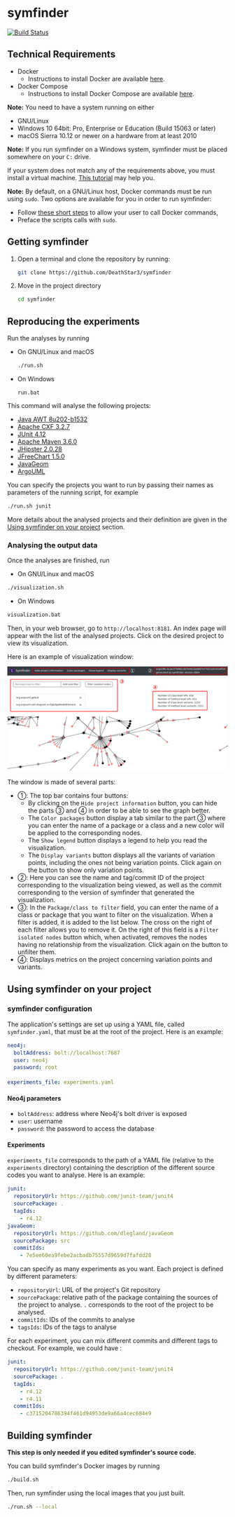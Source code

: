 # symfinder

[![Build Status](https://travis-ci.com/DeathStar3/symfinder.svg?branch=master)](https://travis-ci.com/DeathStar3/symfinder)

## Technical Requirements

- Docker
    - Instructions to install Docker are available [here](https://docs.docker.com/install/#supported-platforms).
- Docker Compose
    - Instructions to install Docker Compose are available [here](https://docs.docker.com/compose/install/#install-compose).

**Note:** You need to have a system running on either 
- GNU/Linux
- Windows 10 64bit: Pro, Enterprise or Education (Build 15063 or later)
- macOS Sierra 10.12 or newer on a hardware from at least 2010

**Note:** If you run symfinder on a Windows system, symfinder must be placed somewhere on your `C:` drive.

If your system does not match any of the requirements above, you must install a virtual machine.
[This tutorial](https://www.wikihow.com/Install-Ubuntu-on-VirtualBox) may help you.

**Note:** By default, on a GNU/Linux host, Docker commands must be run using `sudo`. Two options are available for you in order to run symfinder:
- Follow [these short steps](https://docs.docker.com/install/linux/linux-postinstall/#manage-docker-as-a-non-root-user) to allow your user to call Docker commands,
- Preface the scripts calls with `sudo`.

## Getting symfinder

1. Open a terminal and clone the repository by running:

    ```bash
    git clone https://github.com/DeathStar3/symfinder
    ```

2. Move in the project directory

    ```bash
    cd symfinder
    ```


## Reproducing the experiments

Run the analyses by running


- On GNU/Linux and macOS

    ```bash
    ./run.sh
    ```

- On Windows

    ```batch
    run.bat
    ```

This command will analyse the following projects:
- [Java AWT 8u202-b1532](https://github.com/JetBrains/jdk8u_jdk/tree/jb8u202-b1532/src/share/classes/java/awt)
- [Apache CXF 3.2.7](https://github.com/apache/cxf/tree/cxf-3.2.7/core/src/main/java/org/apache/cxf)
- [JUnit 4.12](https://github.com/junit-team/junit4/tree/r4.12/src/main/java)
- [Apache Maven 3.6.0](https://github.com/apache/maven/tree/maven-3.6.0)
- [JHipster 2.0.28](https://github.com/jhipster/jhipster/tree/2.0.28/jhipster-framework/src/main/java)
- [JFreeChart 1.5.0](https://github.com/jfree/jfreechart/tree/v1.5.0/src/main/java/org/jfree)
- [JavaGeom](https://github.com/dlegland/javaGeom/tree/7e5ee60ea9febe2acbadb75557d9659d7fafdd28/src)
- [ArgoUML](https://github.com/marcusvnac/argouml-spl/tree/bcae37308b13b7ee62da0867a77d21a0141a0f18/src)

You can specify the projects you want to run by passing their names as parameters of the running script, for example

```bash
./run.sh junit
```

More details about the analysed projects and their definition are given in the [Using symfinder on your project](#using-symfinder-on-your-project) section.

### Analysing the output data


Once the analyses are finished, run

- On GNU/Linux and macOS    

```bash
./visualization.sh
```

- On Windows

```bash
visualization.bat
```
Then, in your web browser, go to `http://localhost:8181`.
An index page will appear with the list of the analysed projects.
Click on the desired project to view its visualization.

Here is an example of visualization window:

![visualization.png](readme_files/visualization.png)

The window is made of several parts:

- ①: The top bar contains four buttons:
	- By clicking on the `Hide project information` button, you can hide the parts ③ and ④ in order to be able to see the graph better.
	- The `Color packages` button display a tab similar to the part ③ where you can enter the name of a package or a class and a new color will be applied to the corresponding nodes.
	- The `Show legend` button displays a legend to help you read the visualization.
	- The `Display variants` button displays all the variants of variation points, including the ones not being variation points. Click again on the button to show only variation points.
- ②: Here you can see the name and tag/commit ID of the project corresponding to the visualization being viewed, as well as the commit corresponding to the version of symfinder that generated the visualization.
- ③: In the `Package/class to filter` field, you can enter the name of a class or package that you want to filter on the visualization.
When a filter is added, it is added to the list below. The cross on the right of each filter allows you to remove it.
On the right of this field is a `Filter isolated nodes` button which, when activated, removes the nodes having no relationship from the visualization.
Click again on the button to unfilter them.
- ④: Displays metrics on the project concerning variation points and variants.

## Using symfinder on your project

### symfinder configuration

The application's settings are set up using a YAML file, called `symfinder.yaml`, that must be at the root of the project.
Here is an example:

```yaml
neo4j:
  boltAddress: bolt://localhost:7687
  user: neo4j
  password: root

experiments_file: experiments.yaml
```

#### Neo4j parameters

- `boltAddress`: address where Neo4j's bolt driver is exposed
- `user`: username
- `password`: the password to access the database

#### Experiments

`experiments_file` corresponds to the path of a YAML file (relative to the `experiments` directory) containing the description of the different source codes you want to analyse. Here is an example:

```yaml
junit:
  repositoryUrl: https://github.com/junit-team/junit4
  sourcePackage: .
  tagIds:
    - r4.12
javaGeom:
  repositoryUrl: https://github.com/dlegland/javaGeom
  sourcePackage: src
  commitIds:
    - 7e5ee60ea9febe2acbadb75557d9659d7fafdd28
```


You can specify as many experiments as you want.
Each project is defined by different parameters:
- `repositoryUrl`: URL of the project's Git repository
- `sourcePackage`: relative path of the package containing the sources of the project to analyse. `.` corresponds to the root of the project to be analysed.
- `commitIds`: IDs of the commits to analyse
- `tagsIds`: IDs of the tags to analyse

For each experiment, you can mix different commits and different tags to checkout. For example, we could have :

```yaml
junit:
  repositoryUrl: https://github.com/junit-team/junit4
  sourcePackage: .
  tagIds:
    - r4.12
    - r4.11
  commitIds:
    - c3715204786394f461d94953de9a66a4cec684e9
```

## Building symfinder

**This step is only needed if you edited symfinder's source code.**

You can build symfinder's Docker images by running

```bash
./build.sh
```

Then, run symfinder using the local images that you just built.

```bash
./run.sh --local
```

